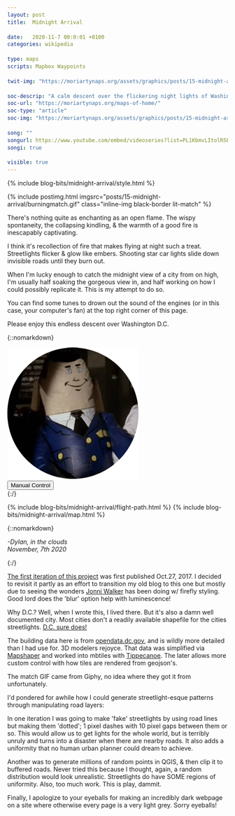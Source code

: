 ```yaml
---
layout: post
title:  Midnight Arrival

date:   2020-11-7 00:0:01 +0100
categories: wikipedia

type: maps
scripts: Mapbox Waypoints

twit-img: "https://moriartynaps.org/assets/graphics/posts/15-midnight-arrival/twi-img.jpg"

soc-descrip: "A calm descent over the flickering night lights of Washington D.C."
soc-url: "https://moriartynaps.org/maps-of-home/"
soc-type: "article"
soc-img: "https://moriartynaps.org/assets/graphics/posts/15-midnight-arrival/soc-img.jpg"

song: ""
songurl: https://www.youtube.com/embed/videoseries?list=PL1KbmvLItolR5ECJKKSHAWymes57Ry4n5
songi: true

visible: true
---
```


{% include blog-bits/midnight-arrival/style.html %}

{% include postimg.html imgsrc="posts/15-midnight-arrival/burningmatch.gif" class="inline-img black-border lit-match" %}

There's nothing quite as enchanting as an open flame. The wispy spontaneity, the collapsing kindling, & the warmth of a good fire is inescapably captivating.

I think it's recollection of fire that makes flying at night such a treat. Streetlights flicker & glow like embers. Shooting star car lights slide down invisible roads until they burn out.

When I'm lucky enough to catch the midnight view of a city from on high, I'm usually half soaking the gorgeous view in, and half working on how I could possibly replicate it. This is my attempt to do so.

You can find some tunes to drown out the sound of the engines (or in this case, your computer's fan) at the top right corner of this page. 

Please enjoy this endless descent over Washington D.C.

{::nomarkdown}
  </article>
</section>

<div class="post-image post-image__full">
  <div class= "full-bleed">
    <div class="innershadow"></div>
    <div id="nightMap" class="mapstyle"></div>
  </div>
  <div class="map-controller">
    <div class="happy-auto-pilot">
      <img src="../assets/graphics/posts/15-midnight-arrival//airplane_autopilot.png">
    </div>
    <button class="autopilot-toggle autopilot-off">Manual Control</button>
  </div>
</div>

<section class="article-container article-cotainer__within">
  <div class="article-gutter {% if page.centerAlign %}article-gutter_middle{% endif %}"></div>
  <article class="article-content {% if page.centerAlign %}article-content_middle{% endif %}">
{:/}

{% include blog-bits/midnight-arrival/flight-path.html %}
{% include blog-bits/midnight-arrival/map.html %}

{::nomarkdown}
<p class="beneathMap">
  <i>-Dylan, in the clouds<br>
  <span class="post-date">November, 7th 2020</span></i>
</p>
{:/}

<div class="notes">
  <p><a href="https://dylanmoriarty.github.io/blog/midnight-arrival.html" target="_blank">The first iteration of this project</a> was first published Oct.27, 2017. I decided to revisit it partly as an effort to transition my old blog to this one but mostly due to seeing the wonders <a href="https://twitter.com/jonni_walker" target="_blank">Jonni Walker</a> has been doing w/ firefly styling. Good lord does the 'blur' option help with luminescence! 

  <p>Why D.C.? Well, when I wrote this, I lived there. But it's also a damn well documented city. Most cities don't a readily available shapefile for the cities streetlights. <a href="https://opendata.dc.gov/datasets/6cb6520725b0489d9a209a337818fad1_90" target="_blank">D.C. sure does!</a></p>

  <p>The building data here is from <a href="opendata.dc.gov" target="_blank">opendata.dc.gov</a>, and is wildly more detailed than I had use for. 3D modelers rejoyce. That data was simplified via <a href="https://github.com/mbloch/mapshaper/wiki/Command-Reference" target="_blank">Mapshaper</a> and worked into mbtiles with <a href="https://github.com/mapbox/tippecanoe" target="_blank">Tippecanoe</a>. The later allows more custom control with how tiles are rendered from geojson's.</p>

  <p>The match GIF came from Giphy, no idea where they got it from unfortunately.</p>

  <p>I'd pondered for awhile how I could generate streetlight-esque patterns through manipulating road layers:</p>

  <p>In one iteration I was going to make 'fake' streetlights by using road lines but making them 'dotted'; 1 pixel dashes with 10 pixel gaps between them or so. This would allow us to get lights for the whole world, but is terribly unruly and turns into a disaster when there are nearby roads. It also adds a uniformity that no human urban planner could dream to achieve.</p>

  <p>Another was to generate millions of random points in QGIS, & then clip it to buffered roads. Never tried this because I thought, again, a random distribution would look unrealistic. Streetlights do have SOME regions of uniformity. Also, too much work. This is play, dammit.</p>

  <p>Finally, I apologize to your eyeballs for making an incredibly dark webpage on a site where otherwise every page is a very light grey. Sorry eyeballs!</p>
</div>

